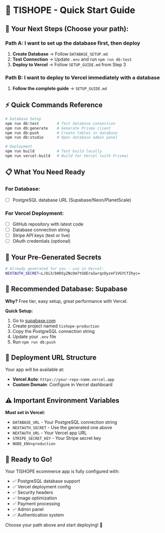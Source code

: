 # 🚀 TISHOPE - Quick Start Guide

## 🎯 Your Next Steps (Choose your path):

### Path A: I want to set up the database first, then deploy
1. **Create Database** → Follow `DATABASE_SETUP.md`
2. **Test Connection** → Update `.env` and run `npm run db:test`
3. **Deploy to Vercel** → Follow `SETUP_GUIDE.md` from Step 3

### Path B: I want to deploy to Vercel immediately with a database
1. **Follow the complete guide** → `SETUP_GUIDE.md`

## ⚡ Quick Commands Reference

```bash
# Database Setup
npm run db:test        # Test database connection
npm run db:generate    # Generate Prisma client
npm run db:push        # Create tables in database
npm run db:studio      # Open database admin panel

# Deployment
npm run build          # Test build locally
npm run vercel-build   # Build for Vercel (with Prisma)
```

## 📋 What You Need Ready

### For Database:
- [ ] PostgreSQL database URL (Supabase/Neon/PlanetScale)

### For Vercel Deployment:
- [ ] GitHub repository with latest code
- [ ] Database connection string
- [ ] Stripe API keys (test or live)
- [ ] OAuth credentials (optional)

## 🔑 Your Pre-Generated Secrets

```bash
# Already generated for you - use in Vercel:
NEXTAUTH_SECRET=L/Oi3/bHOSyZNcOm7tGOEraIwrqzOyzeF1VGYCfIhyc=
```

## 📱 Recommended Database: Supabase

**Why?** Free tier, easy setup, great performance with Vercel.

**Quick Setup:**
1. Go to [supabase.com](https://supabase.com)
2. Create project named `tishope-production`
3. Copy the PostgreSQL connection string
4. Update your `.env` file
5. Run `npm run db:push`

## 🚀 Deployment URL Structure

Your app will be available at:
- **Vercel Auto**: `https://your-repo-name.vercel.app`
- **Custom Domain**: Configure in Vercel dashboard

## ⚠️ Important Environment Variables

**Must set in Vercel:**
- `DATABASE_URL` - Your PostgreSQL connection string
- `NEXTAUTH_SECRET` - Use the generated one above
- `NEXTAUTH_URL` - Your Vercel app URL
- `STRIPE_SECRET_KEY` - Your Stripe secret key
- `NODE_ENV=production`

## 🎉 Ready to Go!

Your TISHOPE ecommerce app is fully configured with:
- ✅ PostgreSQL database support
- ✅ Vercel deployment config
- ✅ Security headers
- ✅ Image optimization
- ✅ Payment processing
- ✅ Admin panel
- ✅ Authentication system

Choose your path above and start deploying! 🚀
